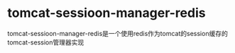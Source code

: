 # tomcat-sessioon-manager-redis
tomcat-sessioon-manager-redis是一个使用redis作为tomcat的session缓存的tomcat-session管理器实现
